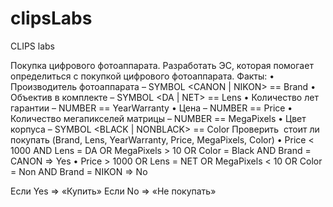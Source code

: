 # clipsLabs
CLIPS labs

Покупка цифрового фотоаппарата.
Разработать ЭС, которая помогает определиться с покупкой цифрового фотоаппарата.
Факты:
	•	Производитель фотоаппарата – SYMBOL <CANON | NIKON> == Brand
	•	Объектив в комплекте – SYMBOL <DA | NET> == Lens
	•	Количество лет гарантии – NUMBER == YearWarranty
	•	Цена – NUMBER == Price
	•	Количество мегапикселей матрицы – NUMBER == MegaPixels
	•	Цвет корпуса – SYMBOL <BLACK | NONBLACK> == Color
Проверить  стоит ли покупать (Brand, Lens, YearWarranty, Price, MegaPixels, Color)
	•	Price < 1000 AND Lens = DA OR MegaPixels > 10 OR Color = Black AND Brand = CANON  =>  Yes
	•	Price > 1000 OR Lens = NET OR MegaPixels < 10 OR Color = Non AND Brand = NIKON  =>  No

Если Yes => «Купить»
Если No => «Не покупать»


	




